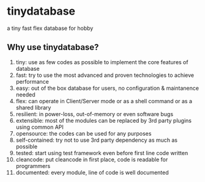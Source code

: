 # tinydatabase
 
a tiny fast flex database for hobby

## Why use tinydatabase?
1. tiny: use as few codes as possible to implement the core features of database 
2. fast: try to use the most advanced and proven technologies to achieve performance
3. easy: out of the box database for users, no configuration & maintanence needed
4. flex: can operate in Client/Server mode or as a shell command or as a shared library
5. resilient: in power-loss, out-of-memory or even software bugs 
6. extensible: most of the modules can be replaced by 3rd party plugins using common API 
7. opensource: the codes can be used for any purposes 
8. self-contained: try not to use 3rd party dependency as much as possible
9. tested: start using test framework even before first line code written
10. cleancode: put cleancode in first place, code is readable for programmers  
11. documented: every module, line of code is well documented 

